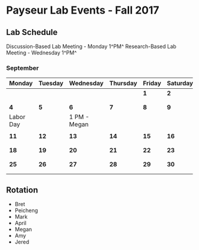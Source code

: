 # Payseur Lab Events - Fall 2017

## Lab Schedule

Discussion-Based Lab Meeting - Monday 1^PM^
Research-Based Lab Meeting - Wednesday 1^PM^

### September
| Monday           | Tuesday          | Wednesday        | Thursday         | Friday           | Saturday | Sunday   |
|------------------|------------------|------------------|------------------|------------------|----------|----------|
|                  |                  |                  |                  | **1**            | **2**    | **3**    | 
|                  |                  |                  |                  |                  |          |          | 
|                  |                  |                  |                  |                  |          |          |
| **4**            | **5**            | **6**            | **7**            | **8**            | **9**    | **10**   | 
| Labor Day        |                  | 1 PM - Megan     |                  |                  |          |          | 
|                  |                  |                  |                  |                  |          |          |  
| **11**           | **12**           | **13**           | **14**           | **15**           | **16**   | **17**   | 
|                  |                  |                  |                  |                  |          |          | 
|                  |                  |                  |                  |                  |          |          |  
| **18**           | **19**           | **20**           | **21**           | **22**           | **23**   | **24**   | 
|                  |                  |                  |                  |                  |          |          | 
|                  |                  |                  |                  |                  |          |          |  
| **25**           | **26**           | **27**           | **28**           | **29**           | **30**   |          | 
|                  |                  |                  |                  |                  |          |          | 
|                  |                  |                  |                  |                  |          |          |

## Rotation

- Bret
- Peicheng
- Mark
- April
- Megan
- Amy
- Jered

